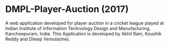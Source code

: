 # DMPL-Player-Auction (2017)

A web application developed for player auction in a cricket league played at Indian Institute of Information Technology Design and Manufacturing, Kancheepuram, India. This Application is developed by Akhil Ram, Koushik Reddy and Dileep Vemula(me). 

